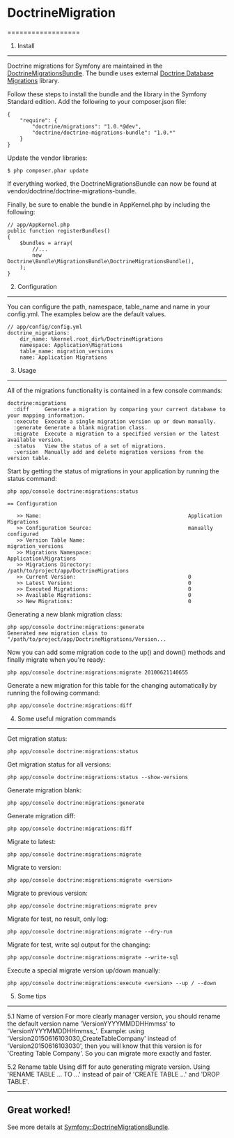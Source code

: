 # DoctrineMigration
==================

1. Install
----------
Doctrine migrations for Symfony are maintained in the [DoctrineMigrationsBundle](https://github.com/doctrine/DoctrineMigrationsBundle). The bundle uses external [Doctrine Database Migrations](https://github.com/doctrine/migrations) library.

Follow these steps to install the bundle and the library in the Symfony Standard edition. Add the following to your composer.json file:
```
{
    "require": {
        "doctrine/migrations": "1.0.*@dev",
        "doctrine/doctrine-migrations-bundle": "1.0.*"
    }
}
```

Update the vendor libraries:
```
$ php composer.phar update
```

If everything worked, the DoctrineMigrationsBundle can now be found at vendor/doctrine/doctrine-migrations-bundle.

Finally, be sure to enable the bundle in AppKernel.php by including the following:
```
// app/AppKernel.php
public function registerBundles()
{
    $bundles = array(
        //...
        new Doctrine\Bundle\MigrationsBundle\DoctrineMigrationsBundle(),
    );
}
```

2. Configuration
----------------
You can configure the path, namespace, table_name and name in your config.yml. The examples below are the default values.
```
// app/config/config.yml
doctrine_migrations:
    dir_name: %kernel.root_dir%/DoctrineMigrations
    namespace: Application\Migrations
    table_name: migration_versions
    name: Application Migrations
```

3. Usage
--------
All of the migrations functionality is contained in a few console commands:
```
doctrine:migrations
  :diff     Generate a migration by comparing your current database to your mapping information.
  :execute  Execute a single migration version up or down manually.
  :generate Generate a blank migration class.
  :migrate  Execute a migration to a specified version or the latest available version.
  :status   View the status of a set of migrations.
  :version  Manually add and delete migration versions from the version table.
```

Start by getting the status of migrations in your application by running the status command:
```
php app/console doctrine:migrations:status

== Configuration

   >> Name:                                               Application Migrations
   >> Configuration Source:                               manually configured
   >> Version Table Name:                                 migration_versions
   >> Migrations Namespace:                               Application\Migrations
   >> Migrations Directory:                               /path/to/project/app/DoctrineMigrations
   >> Current Version:                                    0
   >> Latest Version:                                     0
   >> Executed Migrations:                                0
   >> Available Migrations:                               0
   >> New Migrations:                                     0
```

Generating a new blank migration class:
```
php app/console doctrine:migrations:generate
Generated new migration class to "/path/to/project/app/DoctrineMigrations/Version...
```

Now you can add some migration code to the up() and down() methods and finally migrate when you're ready:
```
php app/console doctrine:migrations:migrate 20100621140655
```

Generate a new migration for this table for the changing automatically by running the following command:
```
php app/console doctrine:migrations:diff
```

4. Some useful migration commands
---------------------------------
Get migration status:
```
php app/console doctrine:migrations:status
```

Get migration status for all versions:
```
php app/console doctrine:migrations:status --show-versions
```

Generate migration blank:
```
php app/console doctrine:migrations:generate
```

Generate migration diff:
```
php app/console doctrine:migrations:diff
```

Migrate to latest:
```
php app/console doctrine:migrations:migrate
```

Migrate to version:
```
php app/console doctrine:migrations:migrate <version>
```

Migrate to previous version:
```
php app/console doctrine:migrations:migrate prev
```

Migrate for test, no result, only log:
```
php app/console doctrine:migrations:migrate --dry-run
```

Migrate for test, write sql output for the changing:
```
php app/console doctrine:migrations:migrate --write-sql
```

Execute a special migrate version up/down manually:
```
php app/console doctrine:migrations:execute <version> --up / --down
```

5. Some tips
------------
5.1 Name of version
    For more clearly manager version, you should rename the default version name 'VersionYYYYMMDDHHmmss' to 'VersionYYYYMMDDHHmmss_<your changes>'.
Example: using 'Version20150616103030_CreateTableCompany' instead of 'Version20150616103030', then you will know that this version is for 'Creating Table Company'.
So you can migrate more exactly and faster.

5.2 Rename table
    Using diff for auto generating migrate version. Using 'RENAME TABLE ... TO ...' instead of pair of 'CREATE TABLE ...' and 'DROP TABLE'.

-------------
Great worked!
-------------

See more details at [Symfony::DoctrineMigrationsBundle](http://symfony.com/doc/current/bundles/DoctrineMigrationsBundle/index.html).
